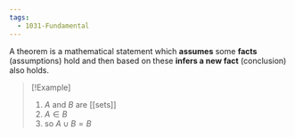 ```yaml
---
tags:
  - 1031-Fundamental
---
```

A theorem is a mathematical statement which **assumes** some **facts** (assumptions) hold and then based on these **infers a new fact** (conclusion) also holds.

> [!Example]
>1.  $A$ and $B$ are [[sets]]
> 2. $A \in B$
> 3. so $A\cup B = B$
